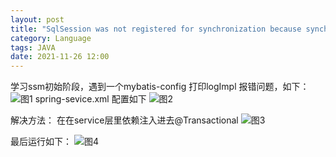 ```yaml
---
layout: post
title: "SqlSession was not registered for synchronization because synchronization is not active事务开启失败"
category: Language
tags: JAVA
date: 2021-11-26 12:00
---
```


学习ssm初始阶段，遇到一个mybatis-config 打印logImpl 报错问题，如下：
![图1]({{site.url}}/pics/java/1.png)
spring-sevice.xml 配置如下
![图2]({{site.url}}/pics/java/2.png)

解决方法：
在在service层里依赖注入进去@Transactional
![图3]({{site.url}}/pics/java/3.png)

最后运行如下：
![图4]({{site.url}}/pics/java/4.png)
